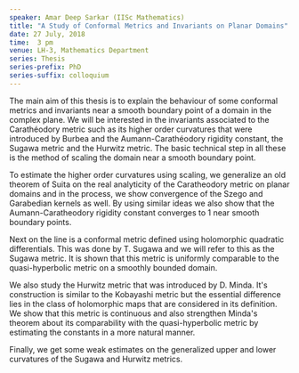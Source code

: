 ```yaml
---
speaker: Amar Deep Sarkar (IISc Mathematics)
title: "A Study of Conformal Metrics and Invariants on Planar Domains"
date: 27 July, 2018
time:  3 pm
venue: LH-3, Mathematics Department
series: Thesis
series-prefix: PhD
series-suffix: colloquium
---
```


The main aim of this thesis is to explain the behaviour of some conformal metrics and invariants near a smooth boundary point of a domain in the complex plane. We will be interested in the invariants associated to the Carathéodory metric such as its higher order curvatures that were introduced by Burbea and the Aumann-Carathéodory rigidity constant, the Sugawa metric and the Hurwitz metric. The basic technical step in all these is the method of scaling the domain near a smooth boundary point.

To estimate the higher order curvatures using scaling, we generalize an old theorem of Suita on the real analyticity of the Caratheodory metric on planar domains and in the process, we show convergence of the Szego and Garabedian kernels as well. By using similar ideas we also show that the Aumann-Caratheodory rigidity constant converges to 1 near smooth boundary points.

Next on the line is a conformal metric defined using holomorphic quadratic differentials. This was done by T. Sugawa and we will refer to this as the Sugawa metric. It is shown that this metric is uniformly comparable to the quasi-hyperbolic metric on a smoothly bounded domain.

We also study the Hurwitz metric that was introduced by D. Minda. It's construction is similar to the Kobayashi metric but the essential difference lies in the class of holomorphic maps that are considered in its definition. We show that this metric is continuous and also strengthen Minda's theorem about its comparability with the quasi-hyperbolic metric by estimating the constants in a more natural manner.

Finally, we get some weak estimates on the generalized upper and lower curvatures of the Sugawa and Hurwitz metrics.
